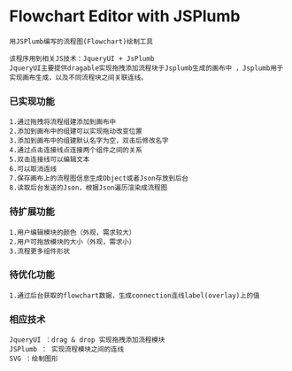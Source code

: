 # Flowchart Editor with JSPlumb
    用JSPlumb编写的流程图(Flowchart)绘制工具

    该程序用到相关JS技术：JqueryUI + JsPlumb
    JqueryUI主要提供dragable实现拖拽添加流程块于Jsplumb生成的画布中 ，Jsplumb用于实现画布生成，以及不同流程块之间关联连线。

### 已实现功能
    1.通过拖拽将流程组建添加到画布中
    2.添加到画布中的组建可以实现拖动改变位置
    3.添加到画布中的组建默认名字为空，双击后修改名字
    4.通过点击连接线点连接两个组件之间的关系
    5.双击连接线可以编辑文本
    6.可以取消连线
    7.保存画布上的流程图信息生成Object或者Json存放到后台
    8.读取后台发送的Json，根据Json遍历渲染成流程图

### 待扩展功能
    1.用户编辑模块的颜色（外观，需求较大）
    2.用户可拖放模块的大小（外观，需求小）
    3.流程更多组件形状

### 待优化功能
    1.通过后台获取的flowchart数据，生成connection连线label(overlay)上的值

### 相应技术
    JqueryUI ：drag & drop 实现拖拽添加流程模块  
    JSPlumb ： 实现流程模块之间的连线
    SVG ：绘制图形
